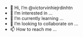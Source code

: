 - 👋 Hi, I’m @victorvinhiejrdinhtn
- 👀 I’m interested in ...
- 🌱 I’m currently learning ...
- 💞️ I’m looking to collaborate on ...
- 📫 How to reach me ...

<!---
victorvinhiejrdinhtn/victorvinhiejrdinhtn is a ✨ special ✨ repository because its `README.md` (this file) appears on your GitHub profile.
You can click the Preview link to take a look at your changes.
--->
